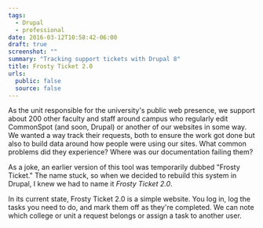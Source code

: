 ```yaml
---
tags: 
  - Drupal
  - professional
date: 2016-03-12T10:58:42-06:00
draft: true
screenshot: ""
summary: "Tracking support tickets with Drupal 8"
title: Frosty Ticket 2.0
urls:
  public: false
  source: false
---
```


As the unit responsible for the university's public web presence, we support about 200 other faculty and staff around campus who regularly edit CommonSpot (and soon, Drupal) or another of our websites in some way. We wanted a way track their requests, both to ensure the work got done but also to build data around how people were using our sites. What common problems did they experience? Where was our documentation failing them?

As a joke, an earlier version of this tool was temporarily dubbed "Frosty Ticket." The name stuck, so when we decided to rebuild this system in Drupal, I knew we had to name it _Frosty Ticket 2.0_.

In its current state, Frosty Ticket 2.0 is a simple website. You log in, log the tasks you need to do, and mark them off as they're completed. We can note which college or unit a request belongs or assign a task to another user.
